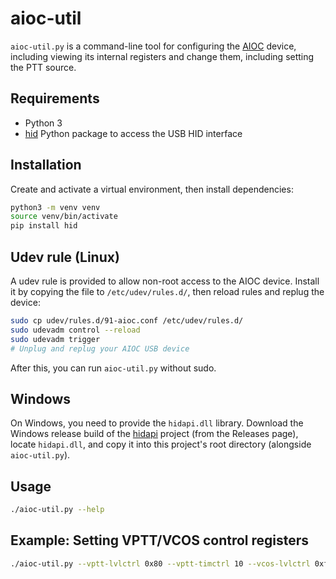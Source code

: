 # aioc-util

`aioc-util.py` is a command-line tool for configuring the [AIOC](https://github.com/skuep/AIOC)
device, including viewing its internal registers and change them, including setting the PTT source.

## Requirements

- Python 3
- [hid](https://pypi.org/project/hid/) Python package to access the USB HID interface

## Installation

Create and activate a virtual environment, then install dependencies:

```bash
python3 -m venv venv
source venv/bin/activate
pip install hid
```

## Udev rule (Linux)

A udev rule is provided to allow non-root access to the AIOC device. Install it by copying
the file to `/etc/udev/rules.d/`, then reload rules and replug the device:

```bash
sudo cp udev/rules.d/91-aioc.conf /etc/udev/rules.d/
sudo udevadm control --reload
sudo udevadm trigger
# Unplug and replug your AIOC USB device
```

After this, you can run `aioc-util.py` without sudo.

## Windows

On Windows, you need to provide the `hidapi.dll` library. Download the Windows release build of the [hidapi](https://github.com/libusb/hidapi) project (from the Releases page), locate `hidapi.dll`, and copy it into this project's root directory (alongside `aioc-util.py`).

## Usage

```bash
./aioc-util.py --help
```

## Example: Setting VPTT/VCOS control registers

```bash
./aioc-util.py --vptt-lvlctrl 0x80 --vptt-timctrl 10 --vcos-lvlctrl 0xff --vcos-timctrl 20 --store
```
